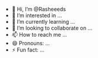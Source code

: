 - 👋 Hi, I’m @Rasheeeds
- 👀 I’m interested in ...
- 🌱 I’m currently learning ...
- 💞️ I’m looking to collaborate on ...
- 📫 How to reach me ...
- 😄 Pronouns: ...
- ⚡ Fun fact: ...

<!---
Rasheeeds/Rasheeeds is a ✨ special ✨ repository because its `README.md` (this file) appears on your GitHub profile.
You can click the Preview link to take a look at your changes.
--->
